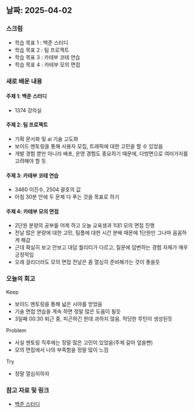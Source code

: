 ## 날짜: 2025-04-02

### 스크럼
- 학습 목표 1 : 백준 스터디
- 학습 목표 2 : 팀 프로젝트
- 학습 목표 3 : 카테부 코테 연습
- 학습 목표 4 : 카테부 모의 면접

### 새로 배운 내용
#### 주제 1: 백준 스터디
- 1374 강의실

#### 주제 2: 팀 프로젝트
- 기획 문서화 및 ai 기술 고도화
- 보이드 멘토링을 통해 사용자 모집, 트래픽에 대한 고민을 할 수 있었음
- 개발 경험 뿐만 아니라 배포, 운영 경험도 중요하기 때문에, 다방면으로 여러가지를 고려해야 할 듯

#### 주제 3: 카테부 코테 연습
- 3460 이진수, 2504 괄호의 값
- 아침 30분 안에 두 문제 다 푸는 것을 목표로 하기

#### 주제 4: 카테부 모의 면접
- 2단원 분량의 공부를 어제 하고 오늘 교육생과 1대1 모의 면접 진행
- 전날 많은 분량에 대한 고민, 팀플에 대한 시간 분배 때문에 1단원만 그나마 꼼꼼하게 해감
- 근데 확실히 보고 안보고 대답 퀄리티가 다르고, 질문에 답변하는 경험 자체가 매우 긍정적임
- 오래 걸리더라도 모의 면접 전날은 좀 열심히 준비해가는 것이 좋을듯

### 오늘의 회고
Keep
- 보이드 멘토링을 통해 넓은 시야를 얻었음
- 기술 면접 연습을 계속 하면 정말 많은 도움이 될듯
- 3일째 00:30 퇴근 중, 피곤하긴 한데 과하지 않음. 적당한 루틴이 생성된듯

Problem
- 사실 멘토링 직후에는 정말 많은 고민이 있었음(주제 갈아 엎을뻔)
- 모의 면접에서 나의 부족함을 정말 많이 느낌

Try
- 정말 열심히하자

### 참고 자료 및 링크
- [백준 스터디](https://www.acmicpc.net/source/92406217)